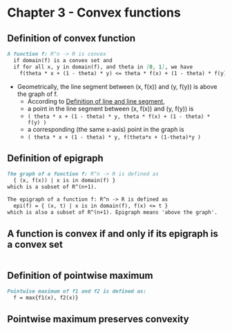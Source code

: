 # Chapter 3 - Convex functions

## Definition of convex function
```markdown
A function f: R^n -> R is convex
  if domain(f) is a convex set and
  if for all x, y in domain(f), and theta in [0, 1], we have
    f(theta * x + (1 - theta) * y) <= theta * f(x) + (1 - theta) * f(y)
```
- Geometrically, the line segment between (x, f(x)) and (y, f(y)) is above the graph of f. 
  - According to [Definition of line and line segment](chapter2.md#definition-of-line-and-line-segment),  
  - a point in the line segment between (x, f(x)) and (y, f(y)) is  
  - `( theta * x + (1 - theta) * y, theta * f(x) + (1 - theta) * f(y) )`  
  - a corresponding (the same x-axis) point in the graph is  
  -  `( theta * x + (1 - theta) * y, f(theta*x + (1-theta)*y )`
  
## Definition of epigraph
```markdown
The graph of a function f: R^n -> R is defined as
  { (x, f(x)) | x is in domain(f) }
which is a subset of R^(n+1).

The epigraph of a function f: R^n -> R is defined as
  epi(f) = { (x, t) | x is in domain(f), f(x) <= t }
which is also a subset of R^(n+1). Epigraph means 'above the graph'.
```

## A function is convex if and only if its epigraph is a convex set
```markdown
```

## Definition of pointwise maximum
```markdown
Pointwise maximum of f1 and f2 is defined as:
  f = max{f1(x), f2(x)}
```

## Pointwise maximum preserves convexity
```markdown
```
